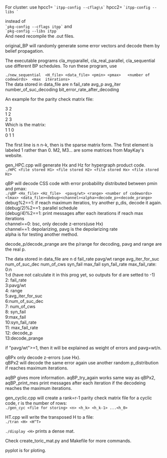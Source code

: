 For cluster: use 
hpcc1= ``` `itpp-config --cflag\s` ``` 
hpcc2= ``` `itpp-config --libs ` ```  

instead of  
``` `pkg-config --cflags itpp` ``` and   
``` `pkg-config --libs itpp` ```   
And need recompile the .out files.  


original_BP will randomly generate some error vectors and decode them by belief propagation.    

The executable programs cla_myparallel, cla_real_parallel, cla_sequential use different BP schedules. To run these program, use    

  `./new_sequential  <H_file> <data_file> <pmin> <pmax>   <number of codewords>  <max  iterations>`   
  The data stored in data_file are n fail_rate avg_p  avg_iter number_of_suc_decoding bit_error_rate_after_decoding   
 
An example for the parity check matrix file:
  
3 2  
1 2   
2 3  
Which is the matrix:  
  1 1 0  
  0 1 1  
  
The first line is n n-k, then is the sparse matrix form. The first element is labeled 1 rather than 0.
M2, M3... are some matrices from MayKay's website.
  
  gen_HPC.cpp will generate Hx and Hz for hypergraph product code.    
  `./HPC <file stored H1> <file stored H2> <file stored Hx> <file stored Hz>`
  
  
  qBP will decode CSS code with error probability distributed between pmin and pmax:  
  `./qBP <Hx_file> <Hz_file>  <pavg/wt> <range> <number of codewords><lmax> <data_file><debug><channel><alpha><decode_p><decode_prange>`    
  debug%2==1: if reach maximum iteratios, try another p_dis, decode it again.  
  (debug/2)%2==1: parallel  schedule  
   (debug/4)%2==1: print messages after each iterations if reach max iterations  
   channel==0: bsc, only decode z-errors(use Hx)  
   channel==1: depolarizing, pavg is the depolarizing rate  
   alpha is for testing another method.  
   
   decode_p/decode_prange are the p/range for decoding, pavg and range are the real p.  
   
   
   The data stored in data_file are  n d fail_rate pavg/wt range avg_iter_for_suc num_of_suc_dec num_of_cws syn_fail max_fail syn_fail_rate max_fail_rate:  
   0:n  
   1:d  (have not calculate it in this prog yet, so outputs for d are setted to -1)  
   2: fail_rate    
   3:pavg/wt    
   4: range  
   5:avg_iter_for_suc  
   6:num_of_suc_dec  
   7:  num_of_cws  
   8: syn_fail  
   9:max_fail  
   10:syn_fail_rate  
   11: max_fail_rate  
   12: decode_p  
   13:decode_prange  
  
   if "pavg/wt">=1, then it will be explained as weight of errors and pavg=wt/n.
   
   qBPx only decode z-errors (use Hx).  
   qBPx2 will decode the same error again use another random p_distribution if reaches maximum iterations.
   
   
   aqBP gives more information.   aqBP_try_again works same way as qBPx2, aqBP_print_mes print messages after each iteration if the decodeing reaches the maximum iterations.

  gen_cyclic.cpp will create a rank=r-1 parity check matrix file for a cyclic code, r is the number of rows:  
  `./gen_cyc <file for storing> <n> <h_k> <h_k-1> ...<h_0>`


 HT.cpp will write the transposed H to a file:  
 `./tran <H> <H^T>`
 
 `./display <H>` prints a dense mat.  

 Check create_toric_mat.py and Makefile for more commands.
 
 pyplot is for ploting.  
 
